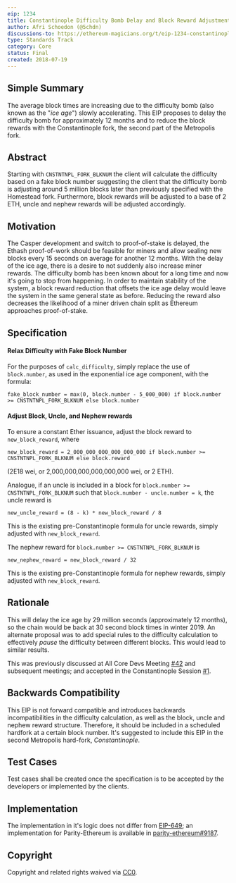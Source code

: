 ```yaml
---
eip: 1234
title: Constantinople Difficulty Bomb Delay and Block Reward Adjustment
author: Afri Schoedon (@5chdn)
discussions-to: https://ethereum-magicians.org/t/eip-1234-constantinople-difficulty-bomb-delay-and-block-reward-adjustment/833
type: Standards Track
category: Core
status: Final
created: 2018-07-19
---
```


## Simple Summary
The average block times are increasing due to the difficulty bomb (also known as the "_ice age_") slowly accelerating. This EIP proposes to delay the difficulty bomb for approximately 12 months and to reduce the block rewards with the Constantinople fork, the second part of the Metropolis fork.

## Abstract
Starting with `CNSTNTNPL_FORK_BLKNUM` the client will calculate the difficulty based on a fake block number suggesting the client that the difficulty bomb is adjusting around 5 million blocks later than previously specified with the Homestead fork. Furthermore, block rewards will be adjusted to a base of 2 ETH, uncle and nephew rewards will be adjusted accordingly.

## Motivation
The Casper development and switch to proof-of-stake is delayed, the Ethash proof-of-work should be feasible for miners and allow sealing new blocks every 15 seconds on average for another 12 months. With the delay of the ice age, there is a desire to not suddenly also increase miner rewards. The difficulty bomb has been known about for a long time and now it's going to stop from happening. In order to maintain stability of the system, a block reward reduction that offsets the ice age delay would leave the system in the same general state as before. Reducing the reward also decreases the likelihood of a miner driven chain split as Ethereum approaches proof-of-stake.

## Specification
#### Relax Difficulty with Fake Block Number
For the purposes of `calc_difficulty`, simply replace the use of `block.number`, as used in the exponential ice age component, with the formula:

    fake_block_number = max(0, block.number - 5_000_000) if block.number >= CNSTNTNPL_FORK_BLKNUM else block.number

#### Adjust Block, Uncle, and Nephew rewards
To ensure a constant Ether issuance, adjust the block reward to `new_block_reward`, where

    new_block_reward = 2_000_000_000_000_000_000 if block.number >= CNSTNTNPL_FORK_BLKNUM else block.reward

(2E18 wei, or 2,000,000,000,000,000,000 wei, or 2 ETH).

Analogue, if an uncle is included in a block for `block.number >= CNSTNTNPL_FORK_BLKNUM` such that `block.number - uncle.number = k`, the uncle reward is

    new_uncle_reward = (8 - k) * new_block_reward / 8

This is the existing pre-Constantinople formula for uncle rewards, simply adjusted with `new_block_reward`.

The nephew reward for `block.number >= CNSTNTNPL_FORK_BLKNUM` is

    new_nephew_reward = new_block_reward / 32

This is the existing pre-Constantinople formula for nephew rewards, simply adjusted with `new_block_reward`.

## Rationale
This will delay the ice age by 29 million seconds (approximately 12 months), so the chain would be back at 30 second block times in winter 2019. An alternate proposal was to add special rules to the difficulty calculation to effectively _pause_ the difficulty between different blocks. This would lead to similar results.

This was previously discussed at All Core Devs Meeting [#42](https://github.com/ethereum/pm/blob/master/All%20Core%20Devs%20Meetings/Meeting%2042.md) and subsequent meetings; and accepted in the Constantinople Session [#1](https://github.com/ethereum/pm/issues/55).

## Backwards Compatibility
This EIP is not forward compatible and introduces backwards incompatibilities in the difficulty calculation, as well as the block, uncle and nephew reward structure. Therefore, it should be included in a scheduled hardfork at a certain block number. It's suggested to include this EIP in the second Metropolis hard-fork, _Constantinople_.

## Test Cases
Test cases shall be created once the specification is to be accepted by the developers or implemented by the clients.

## Implementation
The implementation in it's logic does not differ from [EIP-649](./eip-649.md); an implementation for Parity-Ethereum is available in [parity-ethereum#9187](https://github.com/paritytech/parity-ethereum/pull/9187).

## Copyright
Copyright and related rights waived via [CC0](../LICENCE).
